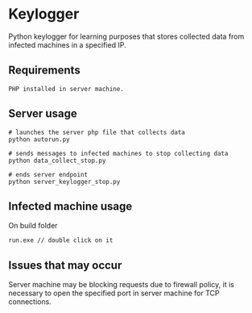 # Keylogger

Python keylogger for learning purposes that stores collected data from infected machines in a specified IP.

## Requirements

```
PHP installed in server machine.
```

## Server usage

```
# launches the server php file that collects data
python autorun.py

# sends messages to infected machines to stop collecting data
python data_collect_stop.py

# ends server endpoint
python server_keylogger_stop.py
```

## Infected machine usage

On build folder

```
run.exe // double click on it
```

## Issues that may occur

Server machine may be blocking requests due to firewall policy, it is necessary to open the specified port in server machine for TCP connections.